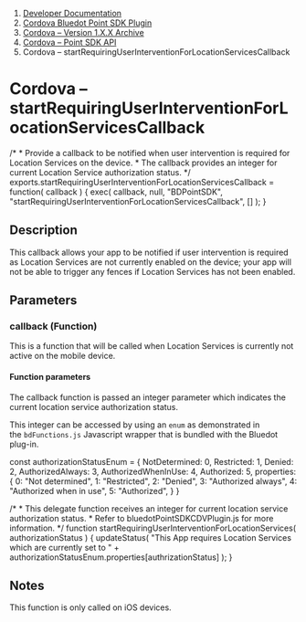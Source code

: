 1.  [Developer Documentation](https://docs.bluedot.io)
2.  [Cordova Bluedot Point SDK Plugin](https://docs.bluedot.io/cordova-bluedot-plug-in/)
3.  [Cordova – Version 1.X.X Archive](https://docs.bluedot.io/cordova-bluedot-plug-in/cordova-version-1-x-x-archive/)
4.  [Cordova – Point SDK API](https://docs.bluedot.io/cordova-bluedot-plug-in/cordova-version-1-x-x-archive/cordova-point-sdk-api/)
5.  Cordova – startRequiringUserInterventionForLocationServicesCallback

Cordova – startRequiringUserInterventionForLocationServicesCallback
===================================================================

/\*
 \*  Provide a callback to be notified when user intervention is required for Location Services on the device.
 \*  The callback provides an integer for current Location Service authorization status.
 \*/
exports.startRequiringUserInterventionForLocationServicesCallback \= function( callback )
{
    exec( callback, null, "BDPointSDK", "startRequiringUserInterventionForLocationServicesCallback", \[\] );
}

Description
-----------

This callback allows your app to be notified if user intervention is required as Location Services are not currently enabled on the device; your app will not be able to trigger any fences if Location Services has not been enabled.

Parameters
----------

### callback (Function)

This is a function that will be called when Location Services is currently not active on the mobile device.

#### Function parameters

The callback function is passed an integer parameter which indicates the current location service authorization status.

This integer can be accessed by using an `enum` as demonstrated in the `bdFunctions.js` Javascript wrapper that is bundled with the Bluedot plug-in.

const authorizationStatusEnum \=
{
    NotDetermined: 0,
    Restricted: 1,
    Denied: 2,
    AuthorizedAlways: 3,
    AuthorizedWhenInUse: 4,
    Authorized: 5,
    properties:
    {
        0: "Not determined",
        1: "Restricted",
        2: "Denied",
        3: "Authorized always",
        4: "Authorized when in use",
        5: "Authorized",
    }
}
      
/\*
 \*  This delegate function receives an integer for current location service authorization status.
 \*  Refer to bluedotPointSDKCDVPlugin.js for more information.
 \*/
function startRequiringUserInterventionForLocationServices( authorizationStatus )
{
    updateStatus( "This App requires Location Services which are currently set to " + authorizationStatusEnum.properties\[authrizationStatus\] );
}

Notes
-----

This function is only called on iOS devices.